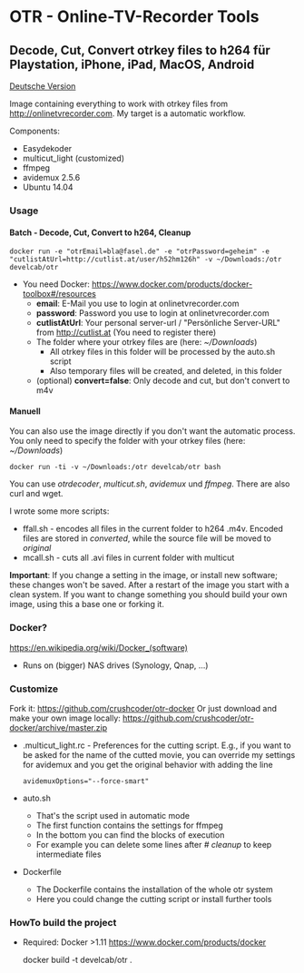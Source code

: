 # OTR - Online-TV-Recorder Tools
## Decode, Cut, Convert otrkey files to h264 für Playstation, iPhone, iPad, MacOS, Android

[Deutsche Version](README_de.md)

Image containing everything to work with otrkey files from http://onlinetvrecorder.com.
  My target is a automatic workflow.

Components:
	
* Easydekoder
* multicut_light (customized)
* ffmpeg
* avidemux 2.5.6
* Ubuntu 14.04

### Usage

#### Batch - Decode, Cut, Convert to h264, Cleanup

	docker run -e "otrEmail=bla@fasel.de" -e "otrPassword=geheim" -e "cutlistAtUrl=http://cutlist.at/user/h52hm126h" -v ~/Downloads:/otr develcab/otr

* You need Docker: https://www.docker.com/products/docker-toolbox#/resources
  * __email__: E-Mail you use to login at onlinetvrecorder.com
  * __password__: Password you use to login at onlinetvrecorder.com
  * __cutlistAtUrl__: Your personal server-url / "Persönliche Server-URL" from http://cutlist.at (You need to register there)
  * The folder where your otrkey files are (here: _~/Downloads_)
    * All otrkey files in this folder will be processed by the auto.sh script
    * Also temporary files will be created, and deleted, in this folder
  * (optional) __convert=false__: Only decode and cut, but don't convert to m4v


#### Manuell

You can also use the image directly if you don't want the automatic process.
You only need to specify the folder with your otrkey files (here: _~/Downloads_)
	
	docker run -ti -v ~/Downloads:/otr develcab/otr bash
	
You can use _otrdecoder_, _multicut.sh_, _avidemux_ und _ffmpeg_.
There are also curl and wget.

I wrote some more scripts:

* ffall.sh - encodes all files in the current folder to h264 .m4v. Encoded files are stored in _converted_, while the source file will be moved to _original_
* mcall.sh - cuts all .avi files in current folder with multicut
	
__Important__: If you change a setting in the image, or install new software; these changes won't be saved.
After a restart of the image you start with a clean system.
If you want to change something you should build your own image, using this a base one or forking it.
	
### Docker?

https://en.wikipedia.org/wiki/Docker_(software)
	
+ Runs on (bigger) NAS drives (Synology, Qnap, ...)


### Customize

Fork it: https://github.com/crushcoder/otr-docker
Or just download and make your own image locally: https://github.com/crushcoder/otr-docker/archive/master.zip
	
* .multicut_light.rc - Preferences for the cutting script. E.g., if you want to be asked for the name of
	the cutted movie, you can override my settings for avidemux and you get the original behavior with adding the line
	
	  avidemuxOptions="--force-smart"
	  
* auto.sh
  * That's the script used in automatic mode
  * The first function contains the settings for ffmpeg
  * In the bottom you can find the blocks of execution
  * For example you can delete some lines after _# cleanup_ to keep intermediate files
* Dockerfile
  * The Dockerfile contains the installation of the whole otr system
  * Here you could change the cutting script or install further tools
  
  
### HowTo build the project

* Required: Docker >1.11 https://www.docker.com/products/docker

	docker build -t develcab/otr .
